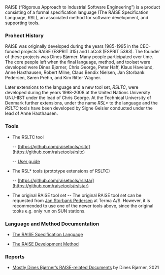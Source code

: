 RAISE (“Rigorous Approach to Industrial Software Engineering”) is a product consisting of a formal specification language (The RAISE Specification Language, RSL), an associated method for software development, and supporting tools.

### Prohect History

RAISE was originally developed during the years 1985-1995 in the CEC-funded projects RAISE (ESPRIT 315) and LaCoS (ESPRIT 5383). The founder of these projects was Dines Bjørner. 
Many people participated over time. The core people left when the final language, method, and toolset were developed were Dines Bjørner, Chris George, Peter Haff, Klaus Havelund, Anne Haxthausen, Robert Milne, Claus Bendix Nielsen, Jan Storbank Pedersen, Søren Prehn, and Kim Ritter Wagner.

Later extensions to the language and a new tool set, _RSLTC_, were developed during the years 1998-2008 at the United Nations University UNU-IIST under the lead of Chris George. At the Technical University of Denmark further extensions, under the name _RSL*_ to the language and the _RSLTC_ tools have been developed by Signe Geisler
conducted under the lead of Anne Haxthausen. 

### Tools

* The RSLTC tool

  -- [https://github.com/raisetools/rsltc](https://github.com/raisetools/rsltc)

  -- [User guide](https://github.com/raisetools/rsltc/blob/master/user_guide/ug.pdf)

* The RSL* tools (prototype extensions of RSLTC)

  -- [https://github.com/raisetools/rslstar](https://github.com/raisetools/rslstar)

* The original RAISE tool set
  -- The original RAISE tool set can be requested from [Jan Storbank Pedersen](mailto:jnp@terma.com) at Terma A/S. However, it is recommended to use one of the newer tools above, since the original tooks e.g. only run on SUN stations.

### Language and Method Documentation

* [The RAISE Specification Language](material/documentation/raise-language.pdf)

* [The RAISE Development Method](material/documentation/raise-method.pdf)

### Reports

* [Mostly Dines Bjørner’s RAISE-related Documents](material/papers/bjorner-raise-web.pdf) by Dines Bjørner, 2021

